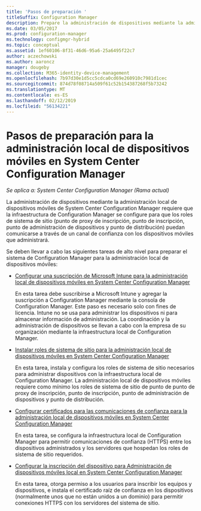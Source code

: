 ```yaml
---
title: 'Pasos de preparación '
titleSuffix: Configuration Manager
description: Prepare la administración de dispositivos mediante la administración local de dispositivos móviles (MDM) en System Center Configuration Manager.
ms.date: 03/05/2017
ms.prod: configuration-manager
ms.technology: configmgr-hybrid
ms.topic: conceptual
ms.assetid: 1ef60106-8f31-46d6-95a6-25a6495f22c7
author: aczechowski
ms.author: aaroncz
manager: dougeby
ms.collection: M365-identity-device-management
ms.openlocfilehash: 7b97d30e1d5cc5cdca0cd69e260910c7981d1cec
ms.sourcegitcommit: 874d78f08714a509f61c52b154387268f5b73242
ms.translationtype: MT
ms.contentlocale: es-ES
ms.lasthandoff: 02/12/2019
ms.locfileid: "56134221"
---
```

# <a name="preparation-steps-for-on-premises-mobile-device-management-in-system-center-configuration-manager"></a>Pasos de preparación para la administración local de dispositivos móviles en System Center Configuration Manager

*Se aplica a: System Center Configuration Manager (Rama actual)*

La administración de dispositivos mediante la administración local de dispositivos móviles de System Center Configuration Manager requiere que la infraestructura de Configuration Manager se configure para que los roles de sistema de sitio (punto de proxy de inscripción, punto de inscripción, punto de administración de dispositivos y punto de distribución) puedan comunicarse a través de un canal de confianza con los dispositivos móviles que administrará.  

 Se deben llevar a cabo las siguientes tareas de alto nivel para preparar el sistema de Configuration Manager para la administración local de dispositivos móviles:  

-   [Configurar una suscripción de Microsoft Intune para la administración local de dispositivos móviles en System Center Configuration Manager](../../mdm/get-started/set-up-intune-subscription-on-premises-mdm.md)  

     En esta tarea debe suscribirse a Microsoft Intune y agregar la suscripción a Configuration Manager mediante la consola de Configuration Manager. Este paso es necesario solo con fines de licencia. Intune no se usa para administrar los dispositivos ni para almacenar información de administración. La coordinación y la administración de dispositivos se llevan a cabo con la empresa de su organización mediante la infraestructura local de Configuration Manager.  

-   [Instalar roles de sistema de sitio para la administración local de dispositivos móviles en System Center Configuration Manager](../../mdm/get-started/install-site-system-roles-for-on-premises-mdm.md)  

     En esta tarea, instala y configura los roles de sistema de sitio necesarios para administrar dispositivos con la infraestructura local de Configuration Manager. La administración local de dispositivos móviles requiere como mínimo los roles de sistema de sitio de punto de punto de proxy de inscripción, punto de inscripción, punto de administración de dispositivos y punto de distribución.  

-   [Configurar certificados para las comunicaciones de confianza para la administración local de dispositivos móviles en System Center Configuration Manager](../../mdm/get-started/set-up-certificates-on-premises-mdm.md)  

     En esta tarea, se configura la infraestructura local de Configuration Manager para permitir comunicaciones de confianza (HTTPS) entre los dispositivos administrados y los servidores que hospedan los roles de sistema de sitio requeridos.  

-   [Configurar la inscripción del dispositivo para Administración de dispositivos móviles local en System Center Configuration Manager](../../mdm/get-started/set-up-device-enrollment-on-premises-mdm.md)  

     En esta tarea, otorga permiso a los usuarios para inscribir los equipos y dispositivos, e instala el certificado raíz de confianza en los dispositivos (normalmente unos que no están unidos a un dominio) para permitir conexiones HTTPS con los servidores del sistema de sitio.  
